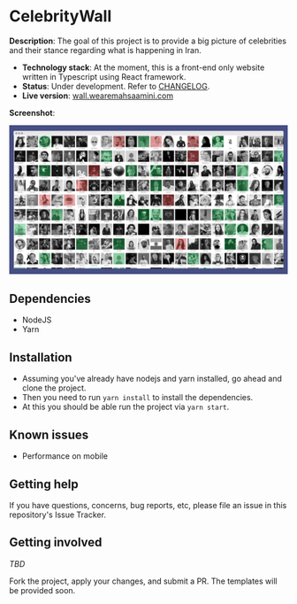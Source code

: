# CelebrityWall

**Description**: The goal of this project is to provide a big picture of celebrities and their stance regarding what is happening in Iran.

- **Technology stack**: At the moment, this is a front-end only website written in Typescript using React framework.
- **Status**: Under development. Refer to [CHANGELOG](CHANGELOG.md).
- **Live version**: [wall.wearemahsaamini.com](https://wall.wearemahsaamini.com)

**Screenshot**:

![](screenshot.png)

## Dependencies

- NodeJS
- Yarn

## Installation

- Assuming you've already have nodejs and yarn installed, go ahead and clone the project.
- Then you need to run `yarn install` to install the dependencies.
- At this you should be able run the project via `yarn start`.

## Known issues

- Performance on mobile

## Getting help

If you have questions, concerns, bug reports, etc, please file an issue in this repository's Issue Tracker.

## Getting involved

_TBD_

Fork the project, apply your changes, and submit a PR. The templates will be provided soon.
